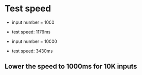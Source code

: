 # Test speed

- input number = 1000
- test speed: 1179ms

- input number = 10000
- test speed: 3430ms

## Lower the speed to 1000ms for 10K inputs
